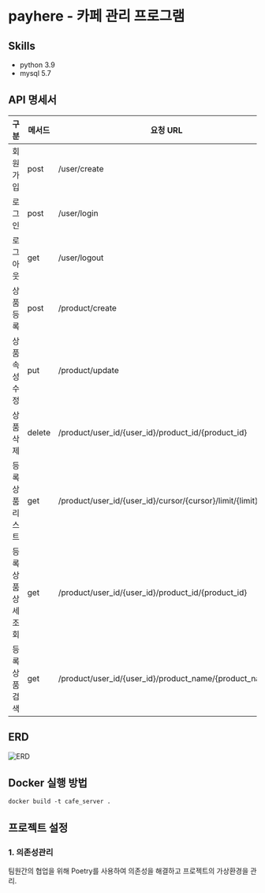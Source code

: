 # payhere - 카페 관리 프로그램

## Skills

- python 3.9
- mysql 5.7

## API 명세서

|구분|메서드|요청 URL|
|------|---|---|
|회원가입|post|/user/create|
|로그인|post|/user/login|
|로그아웃|get|/user/logout|
|상품 등록|post|/product/create|
|상품 속성 수정|put|/product/update|
|상품 삭제|delete|/product/user_id/{user_id}/product_id/{product_id}|
|등록 상품 리스트|get|/product/user_id/{user_id}/cursor/{cursor}/limit/{limit}|
|등록 상품 상세 조회|get|/product/user_id/{user_id}/product_id/{product_id}|
|등록 상품 검색|get|/product/user_id/{user_id}/product_name/{product_name}|

## ERD

![ERD](https://github.com/Gundue/restapi/assets/66405643/67ecb7a8-f937-4d75-8df4-22ae1772d78d)

## Docker 실행 방법
```
docker build -t cafe_server .
```



## 프로젝트 설정
### 1. 의존성관리
팀원간의 협업을 위해 Poetry를 사용하여 의존성을 해결하고 프로젝트의 가상환경을 관리.
